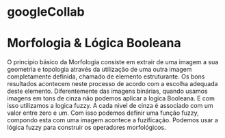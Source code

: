 # googleCollab
# Morfologia & Lógica Booleana

O principio básico da Morfologia consiste em extrair de uma imagem a sua geometria e topologia através da utilização de uma outra imagem completamente definida, chamado de elemento estruturante. Os bons resultados acontecem neste processo de acordo com a escolha adequada deste elemento. Diferentemente das imagens binárias, quando usamos imagens em tons de cinza não podemos aplicar a logica Booleana. E com isso utilizamos a logica fuzzy. A cada nivel de cinza é associado com um valor entre zero e um. Com isso podemos definir uma função fuzzy, compondo esta com uma imagem acontece a fuzificação. Podemos usar a lógica fuzzy para construir os operadores morfológicos.

